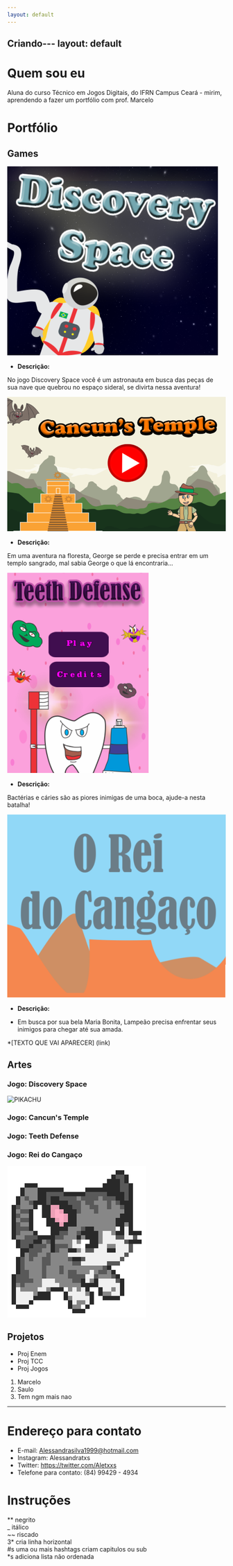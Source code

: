 ```yaml
---
layout: default
---
```


Criando---
layout: default
---


# Quem sou eu

Aluna do curso Técnico em Jogos Digitais, do IFRN Campus Ceará - mirim, aprendendo a fazer um portfólio com prof. Marcelo  

# Portfólio

## Games

[![](Discovery.png)](https://AlessandraTS.github.io/DiscoverySpace/)  

* **Descrição:**  

No jogo Discovery Space você é um astronauta em busca das peças de   
sua nave que quebrou no espaço sideral, se divirta nessa aventura!

[![](Cancuns.png)](https://AlessandraTS.github.io/CancunsTemple/)

* **Descrição:**  

Em uma aventura na floresta, George se perde e precisa entrar em um  
templo sangrado, mal sabia George o que lá encontraria...  

[![](TeethDefense.png)](https://alessandrats.github.io/TeethDefense/)

* **Descrição:**  

Bactérias e cáries são as piores inimigas de uma boca, ajude-a nesta batalha!

[![](Cangaco.png)](https://alessandrats.github.io/O%20Rei%20do%20Cangaco/)

* **Descrição:**  

* Em busca por sua bela Maria Bonita, Lampeão precisa enfrentar seus 
inimigos para chegar até sua amada.

*[TEXTO QUE VAI APARECER] (link)

## Artes
### Jogo: Discovery Space
![PIKACHU](http://pixelartmaker.com/art/10a381410d7a886.png)

### Jogo: Cancun's Temple

### Jogo: Teeth Defense

### Jogo: Rei do Cangaço 



![](gatineo.png)

## Projetos

* Proj Enem  
* Proj TCC  
* Proj Jogos  

1. Marcelo  
2. Saulo  
3. Tem ngm mais nao  

* * *

# Endereço para contato
* E-mail:
 Alessandrasilva1999@hotmail.com 
* Instagram:
 Alessandratxs
* Twitter:
 https://twitter.com/Aletxxs
* Telefone para contato:
 (84) 99429 - 4934

# Instruções

** negrito  
_ itálico  
~~ riscado  
3* cria linha horizontal  
#s uma ou mais hashtags criam capitulos ou sub   
*s adiciona lista não ordenada  

